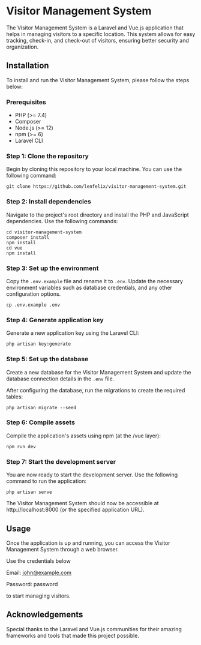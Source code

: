 # Visitor Management System

The Visitor Management System is a Laravel and Vue.js application that helps in managing visitors to a specific location. This system allows for easy tracking, check-in, and check-out of visitors, ensuring better security and organization.

## Installation

To install and run the Visitor Management System, please follow the steps below:

### Prerequisites

- PHP (>= 7.4)
- Composer
- Node.js (>= 12)
- npm (>= 6)
- Laravel CLI

### Step 1: Clone the repository

Begin by cloning this repository to your local machine. You can use the following command:

```
git clone https://github.com/lenfelix/visitor-management-system.git
```

### Step 2: Install dependencies

Navigate to the project's root directory and install the PHP and JavaScript dependencies. Use the following commands:

```
cd visitor-management-system
composer install
npm install
cd vue
npm install
```

### Step 3: Set up the environment

Copy the `.env.example` file and rename it to `.env`. Update the necessary environment variables such as database credentials, and any other configuration options.

```
cp .env.example .env
```

### Step 4: Generate application key

Generate a new application key using the Laravel CLI:

```
php artisan key:generate
```

### Step 5: Set up the database

Create a new database for the Visitor Management System and update the database connection details in the `.env` file.

After configuring the database, run the migrations to create the required tables:

```
php artisan migrate --seed
```

### Step 6: Compile assets

Compile the application's assets using npm (at the /vue layer):

```
npm run dev
```

### Step 7: Start the development server

You are now ready to start the development server. Use the following command to run the application:

```
php artisan serve
```

The Visitor Management System should now be accessible at http://localhost:8000 (or the specified application URL).

## Usage

Once the application is up and running, you can access the Visitor Management System through a web browser. 

Use the credentials below

Email: john@example.com

Password: password

to start managing visitors.

## Acknowledgements

Special thanks to the Laravel and Vue.js communities for their amazing frameworks and tools that made this project possible.
